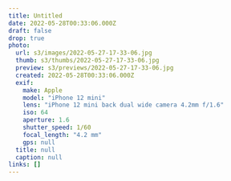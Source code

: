 ```yaml
---
title: Untitled
date: 2022-05-28T00:33:06.000Z
draft: false
drop: true
photo:
  url: s3/images/2022-05-27-17-33-06.jpg
  thumb: s3/thumbs/2022-05-27-17-33-06.jpg
  preview: s3/previews/2022-05-27-17-33-06.jpg
  created: 2022-05-28T00:33:06.000Z
  exif:
    make: Apple
    model: "iPhone 12 mini"
    lens: "iPhone 12 mini back dual wide camera 4.2mm f/1.6"
    iso: 64
    aperture: 1.6
    shutter_speed: 1/60
    focal_length: "4.2 mm"
    gps: null
  title: null
  caption: null
links: []
---
```

